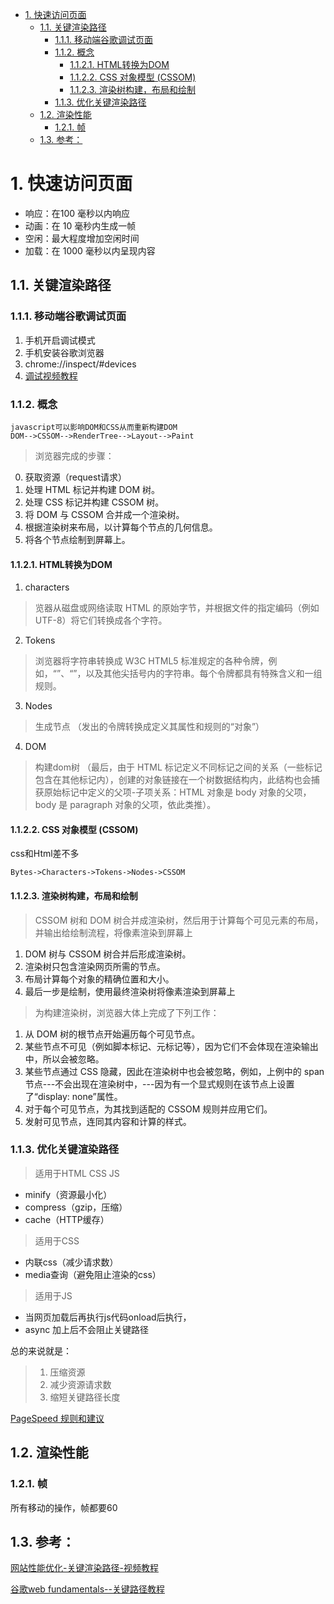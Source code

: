 <!-- TOC -->

- [1. 快速访问页面](#1-快速访问页面)
    - [1.1. 关键渲染路径](#11-关键渲染路径)
        - [1.1.1. 移动端谷歌调试页面](#111-移动端谷歌调试页面)
        - [1.1.2. 概念](#112-概念)
            - [1.1.2.1. HTML转换为DOM](#1121-html转换为dom)
            - [1.1.2.2. CSS 对象模型 (CSSOM)](#1122-css-对象模型-cssom)
            - [1.1.2.3. 渲染树构建，布局和绘制](#1123-渲染树构建布局和绘制)
        - [1.1.3. 优化关键渲染路径](#113-优化关键渲染路径)
    - [1.2. 渲染性能](#12-渲染性能)
        - [1.2.1. 帧](#121-帧)
    - [1.3. 参考：](#13-参考)

<!-- /TOC -->
# 1. 快速访问页面
- 响应：在100 毫秒以内响应
- 动画：在 10 毫秒内生成一帧
- 空闲：最大程度增加空闲时间
- 加载：在 1000 毫秒以内呈现内容

## 1.1. 关键渲染路径

### 1.1.1. 移动端谷歌调试页面
1. 手机开启调试模式
2. 手机安装谷歌浏览器
3. chrome://inspect/#devices
4. [调试视频教程](https://classroom.udacity.com/courses/ud884/lessons/1464158641/concepts/4222787740923)

### 1.1.2. 概念
```
javascript可以影响DOM和CSS从而重新构建DOM
DOM-->CSSOM-->RenderTree-->Layout-->Paint
```
> 浏览器完成的步骤：
0. 获取资源（request请求）
1. 处理 HTML 标记并构建 DOM 树。
2. 处理 CSS 标记并构建 CSSOM 树。
3. 将 DOM 与 CSSOM 合并成一个渲染树。
4. 根据渲染树来布局，以计算每个节点的几何信息。
5. 将各个节点绘制到屏幕上。

#### 1.1.2.1. HTML转换为DOM
1. characters  
> 览器从磁盘或网络读取 HTML 的原始字节，并根据文件的指定编码（例如 UTF-8）将它们转换成各个字符。
2. Tokens 
> 浏览器将字符串转换成 W3C HTML5 标准规定的各种令牌，例如，“<html>”、“<body>”，以及其他尖括号内的字符串。每个令牌都具有特殊含义和一组规则。
3. Nodes 
> 生成节点
（发出的令牌转换成定义其属性和规则的“对象”）
4. DOM 
> 构建dom树
> （最后，由于 HTML 标记定义不同标记之间的关系（一些标记包含在其他标记内），创建的对象链接在一个树数据结构内，此结构也会捕获原始标记中定义的父项-子项关系：HTML 对象是 body 对象的父项，body 是 paragraph 对象的父项，依此类推）。


#### 1.1.2.2. CSS 对象模型 (CSSOM)
css和Html差不多
```
Bytes->Characters->Tokens->Nodes->CSSOM
```

#### 1.1.2.3. 渲染树构建，布局和绘制
> CSSOM 树和 DOM 树合并成渲染树，然后用于计算每个可见元素的布局，并输出给绘制流程，将像素渲染到屏幕上
1. DOM 树与 CSSOM 树合并后形成渲染树。
2. 渲染树只包含渲染网页所需的节点。
3. 布局计算每个对象的精确位置和大小。
4. 最后一步是绘制，使用最终渲染树将像素渲染到屏幕上


> 为构建渲染树，浏览器大体上完成了下列工作：
1. 从 DOM 树的根节点开始遍历每个可见节点。
2. 某些节点不可见（例如脚本标记、元标记等），因为它们不会体现在渲染输出中，所以会被忽略。
3. 某些节点通过 CSS 隐藏，因此在渲染树中也会被忽略，例如，上例中的 span 节点---不会出现在渲染树中，---因为有一个显式规则在该节点上设置了“display: none”属性。
4. 对于每个可见节点，为其找到适配的 CSSOM 规则并应用它们。
5. 发射可见节点，连同其内容和计算的样式。



### 1.1.3. 优化关键渲染路径
> 适用于HTML CSS JS
- minify（资源最小化）
- compress（gzip，压缩）
- cache（HTTP缓存）

> 适用于CSS
- 内联css（减少请求数） 
- media查询（避免阻止渲染的css）

> 适用于JS
- 当网页加载后再执行js代码onload后执行，
- async 加上后不会阻止关键路径

总的来说就是：
> 1. 压缩资源
> 2. 减少资源请求数
> 3. 缩短关键路径长度


[PageSpeed 规则和建议](https://developers.google.cn/web/fundamentals/performance/critical-rendering-path/page-speed-rules-and-recommendations)

## 1.2. 渲染性能
### 1.2.1. 帧

所有移动的操作，帧都要60

## 1.3. 参考：

[网站性能优化-关键渲染路径-视频教程](https://cn.udacity.com/course/website-performance-optimization--ud884)

[谷歌web fundamentals--关键路径教程](https://developers.google.cn/web/fundamentals/performance/critical-rendering-path/)